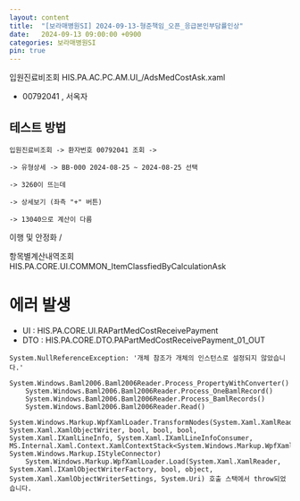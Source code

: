 ```yaml
---
layout: content
title:  "[보라매병원SI] 2024-09-13-형준책임_오픈_응급본인부담률인상"
date:   2024-09-13 09:00:00 +0900
categories: 보라매병원SI
pin: true
---
```





입원진료비조회 HIS.PA.AC.PC.AM.UI_/AdsMedCostAsk.xaml
- 00792041 , 서옥자



## 테스트 방법
```
입원진료비조회 -> 환자번호 00792041 조회 -> 

-> 유형상세 -> BB-000 2024-08-25 ~ 2024-08-25 선택

-> 3260이 뜨는데

-> 상세보기 (좌측 "+" 버튼)

-> 13040으로 계산이 다름
```


이행 및 안정화 / 


항목별계산내역조회 HIS.PA.CORE.UI.COMMON_ItemClassfiedByCalculationAsk


# 에러 발생
- UI  : HIS.PA.CORE.UI.RAPartMedCostReceivePayment
- DTO : HIS.PA.CORE.DTO.PAPartMedCostReceivePayment_01_OUT
```
System.NullReferenceException: '개체 참조가 개체의 인스턴스로 설정되지 않았습니다.'
    System.Windows.Baml2006.Baml2006Reader.Process_PropertyWithConverter()
    System.Windows.Baml2006.Baml2006Reader.Process_OneBamlRecord()
    System.Windows.Baml2006.Baml2006Reader.Process_BamlRecords()
    System.Windows.Baml2006.Baml2006Reader.Read()
    System.Windows.Markup.WpfXamlLoader.TransformNodes(System.Xaml.XamlReader, System.Xaml.XamlObjectWriter, bool, bool, bool, System.Xaml.IXamlLineInfo, System.Xaml.IXamlLineInfoConsumer, MS.Internal.Xaml.Context.XamlContextStack<System.Windows.Markup.WpfXamlFrame>, System.Windows.Markup.IStyleConnector)
    System.Windows.Markup.WpfXamlLoader.Load(System.Xaml.XamlReader, System.Xaml.IXamlObjectWriterFactory, bool, object, System.Xaml.XamlObjectWriterSettings, System.Uri) 호출 스택에서 throw되었습니다.
```